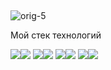 ## 


![orig-5](https://github.com/user-attachments/assets/237a1c56-158a-4766-99ea-4cda84b28803)

Мой стек технологий 

<img src="https://img.shields.io/badge/Java-black?style=for-the-badge&logo=coffeescript&logoColor=white"/><img src="https://img.shields.io/badge/spring-black?style=for-the-badge&logo=spring&logoColor=white"/>
<img src="https://img.shields.io/badge/hibernate-black?style=for-the-badge&logo=hibernate&logoColor=white"/><img src="https://img.shields.io/badge/mysql-black?style=for-the-badge&logo=mysql&logoColor=white"/>
<img src="https://img.shields.io/badge/postgresql-black?style=for-the-badge&logo=postgresql&logoColor=white"/><img src="https://img.shields.io/badge/apachemaven-black?style=for-the-badge&logo=apachemaven&logoColor=white"/>
<img src="https://img.shields.io/badge/apachetomcat-black?style=for-the-badge&logo=apachetomcat&logoColor=white"/><img src="https://img.shields.io/badge/oracle-black?style=for-the-badge&logo=oracle&logoColor=white"/>

